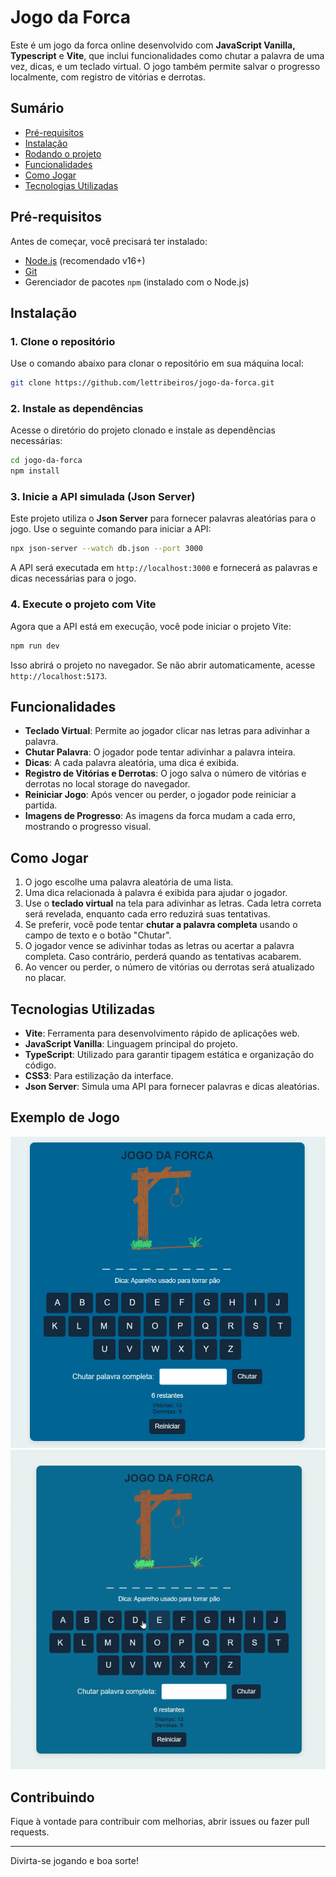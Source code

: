 
# Jogo da Forca

Este é um jogo da forca online desenvolvido com **JavaScript Vanilla, Typescript** e **Vite**, que inclui funcionalidades como chutar a palavra de uma vez, dicas, e um teclado virtual. O jogo também permite salvar o progresso localmente, com registro de vitórias e derrotas.

## Sumário

- [Pré-requisitos](#pré-requisitos)
- [Instalação](#instalação)
- [Rodando o projeto](#rodando-o-projeto)
- [Funcionalidades](#funcionalidades)
- [Como Jogar](#como-jogar)
- [Tecnologias Utilizadas](#tecnologias-utilizadas)

## Pré-requisitos

Antes de começar, você precisará ter instalado:

- [Node.js](https://nodejs.org/) (recomendado v16+)
- [Git](https://git-scm.com/)
- Gerenciador de pacotes `npm` (instalado com o Node.js)
  
## Instalação

### 1. Clone o repositório

Use o comando abaixo para clonar o repositório em sua máquina local:

```bash
git clone https://github.com/lettribeiros/jogo-da-forca.git
```

### 2. Instale as dependências

Acesse o diretório do projeto clonado e instale as dependências necessárias:

```bash
cd jogo-da-forca
npm install
```

### 3. Inicie a API simulada (Json Server)

Este projeto utiliza o **Json Server** para fornecer palavras aleatórias para o jogo. Use o seguinte comando para iniciar a API:

```bash
npx json-server --watch db.json --port 3000
```

A API será executada em `http://localhost:3000` e fornecerá as palavras e dicas necessárias para o jogo.

### 4. Execute o projeto com Vite

Agora que a API está em execução, você pode iniciar o projeto Vite:

```bash
npm run dev
```

Isso abrirá o projeto no navegador. Se não abrir automaticamente, acesse `http://localhost:5173`.

## Funcionalidades

- **Teclado Virtual**: Permite ao jogador clicar nas letras para adivinhar a palavra.
- **Chutar Palavra**: O jogador pode tentar adivinhar a palavra inteira.
- **Dicas**: A cada palavra aleatória, uma dica é exibida.
- **Registro de Vitórias e Derrotas**: O jogo salva o número de vitórias e derrotas no local storage do navegador.
- **Reiniciar Jogo**: Após vencer ou perder, o jogador pode reiniciar a partida.
- **Imagens de Progresso**: As imagens da forca mudam a cada erro, mostrando o progresso visual.

## Como Jogar

1. O jogo escolhe uma palavra aleatória de uma lista.
2. Uma dica relacionada à palavra é exibida para ajudar o jogador.
3. Use o **teclado virtual** na tela para adivinhar as letras. Cada letra correta será revelada, enquanto cada erro reduzirá suas tentativas.
4. Se preferir, você pode tentar **chutar a palavra completa** usando o campo de texto e o botão "Chutar".
5. O jogador vence se adivinhar todas as letras ou acertar a palavra completa. Caso contrário, perderá quando as tentativas acabarem.
6. Ao vencer ou perder, o número de vitórias ou derrotas será atualizado no placar.

## Tecnologias Utilizadas

- **Vite**: Ferramenta para desenvolvimento rápido de aplicações web.
- **JavaScript Vanilla**: Linguagem principal do projeto.
- **TypeScript**: Utilizado para garantir tipagem estática e organização do código.
- **CSS3**: Para estilização da interface.
- **Json Server**: Simula uma API para fornecer palavras e dicas aleatórias.

## Exemplo de Jogo

![Jogo da Forca Screenshot](./public/img-jogo.png)
![Jogo da Forca Gravação da Tela](./public/gif-jogo.gif)

## Contribuindo

Fique à vontade para contribuir com melhorias, abrir issues ou fazer pull requests.

---

Divirta-se jogando e boa sorte!
